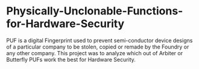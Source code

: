 # Physically-Unclonable-Functions-for-Hardware-Security
PUF is a digital Fingerprint used to prevent semi-conductor device designs of a particular company to be stolen, copied or remade by the Foundry or any other company. This project was to analyze which out of Arbiter or Butterfly PUFs work the best for Hardware Security.
